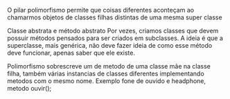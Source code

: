 O pilar polimorfismo permite que coisas diferentes aconteçam ao chamarmos objetos de classes filhas distintas de uma mesma super classe

Classe abstrata e método abstrato
Por vezes, criamos classes que devem possuir métodos pensados para ser criados em subclasses.
A ideia é que a superclasse, mais genérica, não deve fazer ideia de como esse método deve funcionar, apenas saber que ele existe.

Polimorfismo sobrescreve um de metodo de uma classe mãe na classe filha, também várias instancias de classes diferentes implementando metodos com o mesmo nome. Exemplo fone de ouvido e headphone, metodo ouvir();
